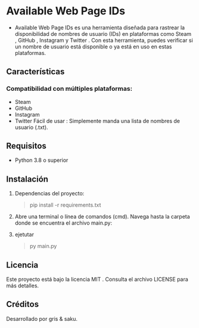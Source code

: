 # Available Web Page IDs

- Available Web Page IDs es una herramienta diseñada para rastrear la disponibilidad de nombres de usuario (IDs) en plataformas como Steam , GitHub , Instagram y Twitter . Con esta herramienta, puedes verificar si un nombre de usuario está disponible o ya está en uso en estas plataformas.

## Características

### Compatibilidad con múltiples plataformas:

- Steam
- GitHub
- Instagram
- Twitter
  Fácil de usar : Simplemente manda una lista de nombres de usuario (.txt).

## Requisitos

- Python 3.8 o superior

## Instalación

1. Dependencias del proyecto:

   > pip install -r requirements.txt

2. Abre una terminal o línea de comandos (cmd).
   Navega hasta la carpeta donde se encuentra el archivo main.py:

3. ejetutar
   > py main.py

## Licencia

Este proyecto está bajo la licencia MIT . Consulta el archivo LICENSE para más detalles.

## Créditos

Desarrollado por gris & saku.
